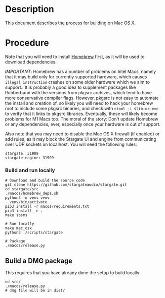 # Description
This document describes the process for building on Mac OS X.

# Procedure
Note that you will need to install [Homebrew](https://brew.sh/) first, as it
will be used to download dependencies.

*IMPORTANT*: Homebrew has a number of problems on Intel Macs, namely that it
may build only for currently supported hardware, which causes `illegal
instruction` crashes on some older hardware which we aim to support..  It is
probably a good idea to supplement packages like Rubberband with the versions
from pkgsrc archives, which tend to have more conservative compiler flags.
However, pkgsrc is not easy to automate the install and creation of, so likely
you will need to hack your homebrew root to include some pkgsrc binaries, and
check with `otool -L $lib-or-exe` to verify that it links to pkgsrc libraries.
Eventually, these will likely become problems for M1 Macs too.  The moral of
the story:  Don't update Homebrew or any dependencies, ever, especially once
your hardware is out of support.

Also note that you may need to disable the Mac OS X firewall (if enabled) or
add rules, as it may block the Stargate UI and engine from communicating over
UDP sockets on localhost.  You will need the following rules:
```
stargate: 31909
stargate-engine: 31999
```

### Build and run locally
```
# Download and build the source code
git clone https://github.com/stargateaudio/stargate.git
cd stargate/src
./macos/homebrew_deps.sh
python3 -m venv venv
. venv/bin/activate
pip3 install -r macos/requirements.txt
pip3 install -e .
make sbsms

# Run locally
make mac_osx
python3 ./scripts/stargate

# Package
./macos/release.py
```

## Build a DMG package
This requires that you have already done the setup to build locally
```
cd src/
./macos/release.py
# dmg file will be in dist/
```

